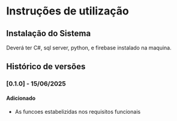 # Instruções de utilização

## Instalação do Sistema

Deverá ter C#, sql server, python, e firebase instalado na maquina.

## Histórico de versões

### [0.1.0] - 15/06/2025
#### Adicionado
- As funcoes estabelizidas nos requisitos funcionais
